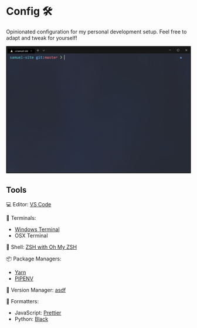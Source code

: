 # Config :hammer_and_wrench:

Opinionated configuration for my personal development setup. Feel free to adapt and tweak for yourself!

![terminal screenshot](./screenshot.png)

## Tools

:computer: Editor: [VS Code](https://code.visualstudio.com/)

:scroll: Terminals:
- [Windows Terminal](https://github.com/microsoft/terminal/)
- OSX Terminal

:turtle: Shell: [ZSH with Oh My ZSH](https://ohmyz.sh/)

:package: Package Managers:
- [Yarn](https://github.com/yarnpkg/yarn/)
- [PIPENV](https://github.com/pypa/pipenv/)

:vertical_traffic_light: Version Manager: [asdf](https://asdf-vm.com/)

:tophat: Formatters:
- JavaScript: [Prettier](https://github.com/prettier/prettier)
- Python: [Black](https://github.com/psf/black)
